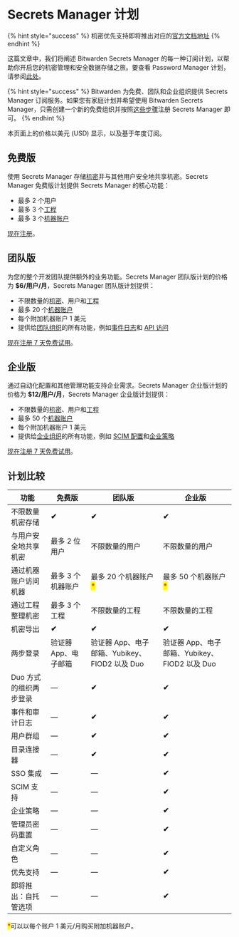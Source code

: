 # Secrets Manager 计划

{% hint style="success" %}
机密优先支持即将推出对应的[官方文档地址](https://bitwarden.com/help/secrets-manager-plans/)
{% endhint %}

这篇文章中，我们将阐述 Bitwarden Secrets Manager 的每一种订阅计划，以帮助你开启您的机密管理和安全数据存储之旅。要查看 Password Manager 计划，请参阅[此处](../password-manager/about-bitwarden-plans.md)。

{% hint style="success" %}
Bitwarden 为免费、团队和企业组织提供 Secrets Manager 订阅服务。如果您有家庭计划并希望使用 Bitwarden Secrets Manager，只需创建一个新的免费组织并按照[这些步骤](../../secrets-manager/get-started/secrets-manager-quick-start.md)注册 Secrets Manager 即可。
{% endhint %}

本页面上的价格以美元 (USD) 显示，以及基于年度订阅。

## 免费版 <a href="#free" id="free"></a>

使用 Secrets Manager 存储[机密](../../secrets-manager/your-secrets/secrets.md)并与其他用户安全地共享机密。Secrets Manager 免费版计划提供 Secrets Manager 的核心功能：

* 最多 2 个用户
* 最多 3 个[工程](../../secrets-manager/your-secrets/projects.md)
* 最多 3 个[机器账户](../../secrets-manager/your-secrets/machine-accounts.md)

[现在注册](https://bitwarden.com/go/start-secrets-free/)。

## 团队版 <a href="#teams" id="teams"></a>

为您的整个开发团队提供额外的业务功能。Secrets Manager 团队版计划的价格为 **$6/用户/月**，Secrets Manager 团队版计划提供：

* 不限数量的[机密](../../secrets-manager/your-secrets/secrets.md)、用户和[工程](../../secrets-manager/your-secrets/projects.md)
* 最多 20 个[机器账户](../../secrets-manager/your-secrets/machine-accounts.md)
* 每个附加机器账户 1 美元
* 提供给[团队组织](../../admin-console/organizations-overview.md#types-of-organizations)的所有功能，例如[事件日志](../../admin-console/oversight-visibility/event-logging/event-logs.md)和 [API 访问](../../organizations/bitwarden-public-api.md)

[现在注册 7 天免费试用](https://bitwarden.com/go/start-secrets-teams-trial/)。

## 企业版 <a href="#enterprise" id="enterprise"></a>

通过自动化配置和其他管理功能支持企业需求。Secrets Manager 企业版计划的价格为 **$12/用户/月**，Secrets Manager 企业版计划提供：

* 不限数量的[机密](../../secrets-manager/your-secrets/secrets.md)、用户和[工程](../../secrets-manager/your-secrets/projects.md)
* 最多 50 个[机器账户](../../secrets-manager/your-secrets/machine-accounts.md)
* 每个附加机器账户 1 美元
* 提供给[企业组织](../../admin-console/organizations-overview.md#types-of-organizations)的所有功能，例如 [SCIM 配置](../../admin-console/manage-members/scim/about-scim.md)和[企业策略](../../admin-console/oversight-visibility/enterprise-policies.md)

[现在注册 7 天免费试用](https://bitwarden.com/go/start-secrets-teams-trial/)。

## 计划比较 <a href="#compare-plans" id="compare-plans"></a>

| 功能            | 免费版          | 团队版                                           | 企业版                                           |
| ------------- | ------------ | --------------------------------------------- | --------------------------------------------- |
| 不限数量机密存储      | **✔︎**       | **✔︎**                                        | **✔︎**                                        |
| 与用户安全地共享机密    | 最多 2 位用户     | 不限数量的用户                                       | 不限数量的用户                                       |
| 通过机器账户访问机器    | 最多 3 个机器账户   | 最多 20 个机器账户<mark style="color:red;">\*</mark> | 最多 50 个机器账户<mark style="color:red;">\*</mark> |
| 通过工程整理机密      | 最多 3 个工程     | 不限数量的工程                                       | 不限数量的工程                                       |
| 机密导出          | **✔︎**       | **✔︎**                                        | **✔︎**                                        |
| 两步登录          | 验证器 App、电子邮箱 | 验证器 App、电子邮箱、Yubikey、FIOD2 以及 Duo             | 验证器 App、电子邮箱、Yubikey、FIOD2 以及 Duo             |
| Duo 方式的组织两步登录 | —            | **✔︎**                                        | **✔︎**                                        |
| 事件和审计日志       | —            | **✔︎**                                        | **✔︎**                                        |
| 用户群组          | —            | **✔︎**                                        | **✔︎**                                        |
| 目录连接器         | —            | **✔︎**                                        | **✔︎**                                        |
| SSO 集成        | —            | —                                             | **✔︎**                                        |
| SCIM 支持       | —            | —                                             | **✔︎**                                        |
| 企业策略          | —            | —                                             | **✔︎**                                        |
| 管理员密码重置       | —            | —                                             | **✔︎**                                        |
| 自定义角色         | —            | —                                             | **✔︎**                                        |
| 优先支持          | —            | —                                             | **✔︎**                                        |
| 即将推出：自托管选项    | —            | —                                             | **✔︎**                                        |

<mark style="color:red;">\*</mark>可以以每个账户 1 美元/月购买附加机器账户。
